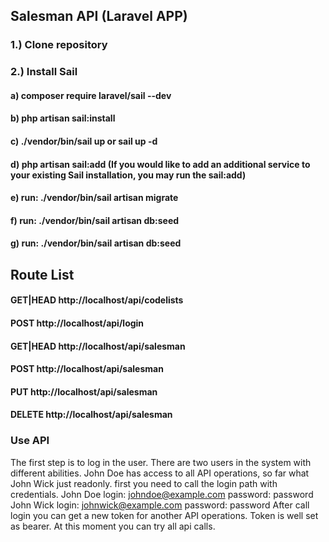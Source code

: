 ## Salesman API (Laravel APP)
### 1.) Clone repository
### 2.) Install Sail
#### a) composer require laravel/sail --dev
#### b) php artisan sail:install
#### c) ./vendor/bin/sail up or sail up -d
#### d) php artisan sail:add (If you would like to add an additional service to your existing Sail installation, you may run the sail:add)
#### e) run: ./vendor/bin/sail artisan migrate
#### f) run: ./vendor/bin/sail artisan db:seed
#### g) run: ./vendor/bin/sail artisan db:seed

## Route List
#### GET|HEAD  http://localhost/api/codelists
#### POST      http://localhost/api/login
#### GET|HEAD  http://localhost/api/salesman
#### POST      http://localhost/api/salesman
#### PUT       http://localhost/api/salesman
#### DELETE    http://localhost/api/salesman

### Use API
The first step is to log in the user. There are two users in the system with different abilities. John Doe has access to all API operations, so far what John Wick just readonly. first you need to call the login path with credentials.
John Doe login: johndoe@example.com password: password
John Wick login: johnwick@example.com password: password
After call login you can get a new token for another API operations. Token is well set as bearer. At this moment you can try all api calls.

